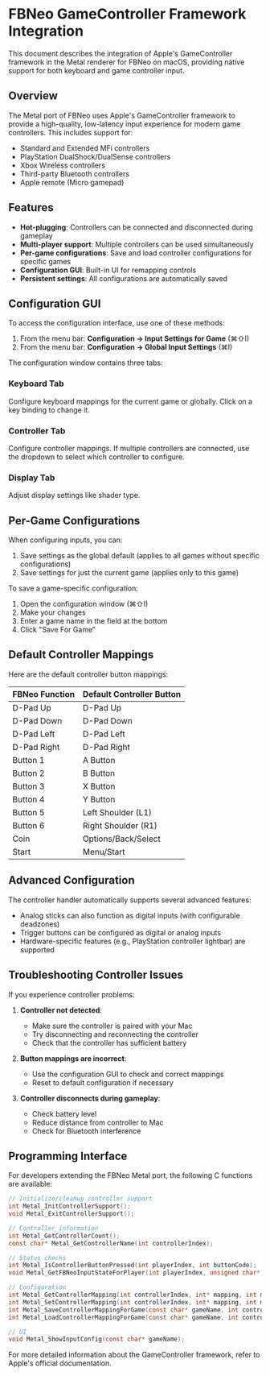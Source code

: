 # FBNeo GameController Framework Integration

This document describes the integration of Apple's GameController framework in the Metal renderer for FBNeo on macOS, providing native support for both keyboard and game controller input.

## Overview

The Metal port of FBNeo uses Apple's GameController framework to provide a high-quality, low-latency input experience for modern game controllers. This includes support for:

- Standard and Extended MFi controllers
- PlayStation DualShock/DualSense controllers
- Xbox Wireless controllers
- Third-party Bluetooth controllers
- Apple remote (Micro gamepad)

## Features

- **Hot-plugging**: Controllers can be connected and disconnected during gameplay
- **Multi-player support**: Multiple controllers can be used simultaneously
- **Per-game configurations**: Save and load controller configurations for specific games
- **Configuration GUI**: Built-in UI for remapping controls
- **Persistent settings**: All configurations are automatically saved

## Configuration GUI

To access the configuration interface, use one of these methods:

1. From the menu bar: **Configuration → Input Settings for Game** (⌘⇧I)
2. From the menu bar: **Configuration → Global Input Settings** (⌘I)

The configuration window contains three tabs:

### Keyboard Tab

Configure keyboard mappings for the current game or globally. Click on a key binding to change it.

### Controller Tab

Configure controller mappings. If multiple controllers are connected, use the dropdown to select which controller to configure.

### Display Tab

Adjust display settings like shader type.

## Per-Game Configurations

When configuring inputs, you can:

1. Save settings as the global default (applies to all games without specific configurations)
2. Save settings for just the current game (applies only to this game)

To save a game-specific configuration:
1. Open the configuration window (⌘⇧I)
2. Make your changes
3. Enter a game name in the field at the bottom
4. Click "Save For Game"

## Default Controller Mappings

Here are the default controller button mappings:

| FBNeo Function | Default Controller Button |
|----------------|---------------------------|
| D-Pad Up       | D-Pad Up                  |
| D-Pad Down     | D-Pad Down                |
| D-Pad Left     | D-Pad Left                |
| D-Pad Right    | D-Pad Right               |
| Button 1       | A Button                  |
| Button 2       | B Button                  |
| Button 3       | X Button                  |
| Button 4       | Y Button                  |
| Button 5       | Left Shoulder (L1)        |
| Button 6       | Right Shoulder (R1)       |
| Coin           | Options/Back/Select       |
| Start          | Menu/Start                |

## Advanced Configuration

The controller handler automatically supports several advanced features:

- Analog sticks can also function as digital inputs (with configurable deadzones)
- Trigger buttons can be configured as digital or analog inputs
- Hardware-specific features (e.g., PlayStation controller lightbar) are supported

## Troubleshooting Controller Issues

If you experience controller problems:

1. **Controller not detected**:
   - Make sure the controller is paired with your Mac
   - Try disconnecting and reconnecting the controller
   - Check that the controller has sufficient battery

2. **Button mappings are incorrect**:
   - Use the configuration GUI to check and correct mappings
   - Reset to default configuration if necessary

3. **Controller disconnects during gameplay**:
   - Check battery level
   - Reduce distance from controller to Mac
   - Check for Bluetooth interference

## Programming Interface

For developers extending the FBNeo Metal port, the following C functions are available:

```c
// Initialize/cleanup controller support
int Metal_InitControllerSupport();
void Metal_ExitControllerSupport();

// Controller information
int Metal_GetControllerCount();
const char* Metal_GetControllerName(int controllerIndex);

// Status checks
int Metal_IsControllerButtonPressed(int playerIndex, int buttonCode);
void Metal_GetFBNeoInputStateForPlayer(int playerIndex, unsigned char* output, int outputSize);

// Configuration
int Metal_GetControllerMapping(int controllerIndex, int* mapping, int maxMappings);
int Metal_SetControllerMapping(int controllerIndex, int* mapping, int mappingSize);
int Metal_SaveControllerMappingForGame(const char* gameName, int controllerIndex);
int Metal_LoadControllerMappingForGame(const char* gameName, int controllerIndex);

// UI
void Metal_ShowInputConfig(const char* gameName);
```

For more detailed information about the GameController framework, refer to Apple's official documentation. 